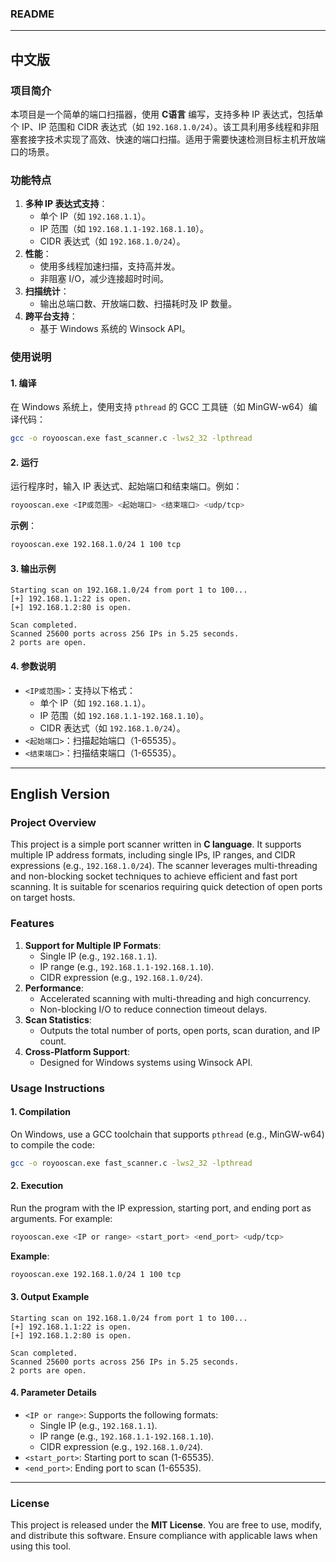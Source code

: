 ### README

---

## 中文版

### 项目简介

本项目是一个简单的端口扫描器，使用 **C语言** 编写，支持多种 IP 表达式，包括单个 IP、IP 范围和 CIDR 表达式（如 `192.168.1.0/24`）。该工具利用多线程和非阻塞套接字技术实现了高效、快速的端口扫描。适用于需要快速检测目标主机开放端口的场景。

### 功能特点
1. **多种 IP 表达式支持**：
    - 单个 IP（如 `192.168.1.1`）。
    - IP 范围（如 `192.168.1.1-192.168.1.10`）。
    - CIDR 表达式（如 `192.168.1.0/24`）。
2. **性能**：
    - 使用多线程加速扫描，支持高并发。
    - 非阻塞 I/O，减少连接超时时间。
3. **扫描统计**：
    - 输出总端口数、开放端口数、扫描耗时及 IP 数量。
4. **跨平台支持**：
    - 基于 Windows 系统的 Winsock API。

### 使用说明

#### 1. 编译
在 Windows 系统上，使用支持 `pthread` 的 GCC 工具链（如 MinGW-w64）编译代码：
```bash
gcc -o royooscan.exe fast_scanner.c -lws2_32 -lpthread
```

#### 2. 运行
运行程序时，输入 IP 表达式、起始端口和结束端口。例如：
```bash
royooscan.exe <IP或范围> <起始端口> <结束端口> <udp/tcp>
```

**示例**：
```bash
royooscan.exe 192.168.1.0/24 1 100 tcp
```

#### 3. 输出示例
```plaintext
Starting scan on 192.168.1.0/24 from port 1 to 100...
[+] 192.168.1.1:22 is open.
[+] 192.168.1.2:80 is open.

Scan completed.
Scanned 25600 ports across 256 IPs in 5.25 seconds.
2 ports are open.
```

#### 4. 参数说明
- `<IP或范围>`：支持以下格式：
    - 单个 IP（如 `192.168.1.1`）。
    - IP 范围（如 `192.168.1.1-192.168.1.10`）。
    - CIDR 表达式（如 `192.168.1.0/24`）。
- `<起始端口>`：扫描起始端口（1-65535）。
- `<结束端口>`：扫描结束端口（1-65535）。


---

## English Version

### Project Overview

This project is a simple port scanner written in **C language**. It supports multiple IP address formats, including single IPs, IP ranges, and CIDR expressions (e.g., `192.168.1.0/24`). The scanner leverages multi-threading and non-blocking socket techniques to achieve efficient and fast port scanning. It is suitable for scenarios requiring quick detection of open ports on target hosts.

### Features
1. **Support for Multiple IP Formats**:
    - Single IP (e.g., `192.168.1.1`).
    - IP range (e.g., `192.168.1.1-192.168.1.10`).
    - CIDR expression (e.g., `192.168.1.0/24`).
2. **Performance**:
    - Accelerated scanning with multi-threading and high concurrency.
    - Non-blocking I/O to reduce connection timeout delays.
3. **Scan Statistics**:
    - Outputs the total number of ports, open ports, scan duration, and IP count.
4. **Cross-Platform Support**:
    - Designed for Windows systems using Winsock API.

### Usage Instructions

#### 1. Compilation
On Windows, use a GCC toolchain that supports `pthread` (e.g., MinGW-w64) to compile the code:
```bash
gcc -o royooscan.exe fast_scanner.c -lws2_32 -lpthread
```

#### 2. Execution
Run the program with the IP expression, starting port, and ending port as arguments. For example:
```bash
royooscan.exe <IP or range> <start_port> <end_port> <udp/tcp>
```

**Example**:
```bash
royooscan.exe 192.168.1.0/24 1 100 tcp
```

#### 3. Output Example
```plaintext
Starting scan on 192.168.1.0/24 from port 1 to 100...
[+] 192.168.1.1:22 is open.
[+] 192.168.1.2:80 is open.

Scan completed.
Scanned 25600 ports across 256 IPs in 5.25 seconds.
2 ports are open.
```

#### 4. Parameter Details
- `<IP or range>`: Supports the following formats:
    - Single IP (e.g., `192.168.1.1`).
    - IP range (e.g., `192.168.1.1-192.168.1.10`).
    - CIDR expression (e.g., `192.168.1.0/24`).
- `<start_port>`: Starting port to scan (1-65535).
- `<end_port>`: Ending port to scan (1-65535).


---

### License
This project is released under the **MIT License**. You are free to use, modify, and distribute this software. Ensure compliance with applicable laws when using this tool.
